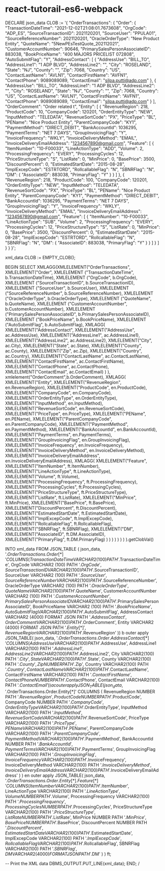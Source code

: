 # react-tutorail-es6-webpack

DECLARE
   json_data CLOB := '{
      "OrderTransactions": {
         "Order": {
            "TransactionDateTime": "2021-12-02T21:08:01.7673608",
            "OrgCode": "ADP_ES",
            "SourceTransactionID": 2021120201,
            "SourceUser": "PPULA01",
            "SourceReferenceNumber": 2021120201,
            "OracleOrderType": "New Product Entity",
            "QuoteName": "5NewPEsTestQuote_202112021",
            "CustomerAccountNumber": 90646,
            "PrimarySalesPersonAssociateID": 883038,
            "BookPriceName": "400 MAJORS PRICELIST 072808",
            "AutoSubmitFlag": "Y",
            "AddressContact": [
               {
                  "AddressUse": "BILL_TO",
                  "AddressLine1": "1 ADP BLVD",
                  "AddressLine2": "",
                  "City": "ROSELAND",
                  "State": "NJ",
                  "County": "",
                  "Zip": 7068,
                  "Country": "US",
                  "ContactLastName": "AVLN1",
                  "ContactFirstName": "AVFN1",
                  "ContactPhone": 9089089089,
                  "ContactEmail": "silpa.putti@adp.com"
               },
               {
                  "AddressUse": "BILL_TO",
                  "AddressLine1": "1 ADP BLVD",
                  "AddressLine2": "",
                  "City": "ROSELAND",
                  "State": "NJ",
                  "County": "",
                  "Zip": 7068,
                  "Country": "US",
                  "ContactLastName": "AVLN1",
                  "ContactFirstName": "AVFN1",
                  "ContactPhone": 9089089089,
                  "ContactEmail": "silpa.putti@adp.com"
               }
            ],
            "OrderComment": "Order related t",
            "Entity": [
               {
                  "RevenueRegion": 218,
                  "ProductCode": 10,
                  "CompanyCode": 120201,
                  "OrderEntityType": "NEW",
                  "InputMethod": "TELEDATA",
                  "RevenueSortCode": "PX",
                  "PriceType": "BL",
                  "PEName": "Nice Product Entity",
                  "ParentCompanyCode": "KY1",
                  "PaymentMethod": "DIRECT_DEBIT",
                  "BankAccountId": 1036295,
                  "PaymentTerms": "NET 7 DAYS",
                  "GroupInvoicingFlag": "Y",
                  "InvoiceFrequency": "WKLY",
                  "InvoiceDeliveryMethod": "EMAIL",
                  "InvoiceDeliveryEmailAddress": "1234567890@gmail.com",
                  "Feature": [
                     {
                        "ItemNumber": "10-F00033",
                        "LineActionType": "ADD",
                        "Volume": 2,
                        "ProcessingFrequency": "EVERY",
                        "ProcessingCycles": 12,
                        "PriceStructureType": "S",
                        "ListRate": 0,
                        "MinPrice": 0,
                        "BasePrice": 3500,
                        "DiscountPercent": 0,
                        "EstimatedStartDate": "2015-08-28",
                        "ImplExcepCode": "ESTRTORD",
                        "RollcallableFlag": "N",
                        "SBNRFlag": "N",
                        "DM": {
                           "AssociateID": 883038,
                           "PrimaryFlag": "Y"
                        }
                     }
                  ]
               },
               {
                  "RevenueRegion": 218,
                  "ProductCode": 100,
                  "CompanyCode": 120201,
                  "OrderEntityType": "NEW",
                  "InputMethod": "TELEDATA",
                  "RevenueSortCode": "PX",
                  "PriceType": "BL",
                  "PEName": "Nice Product Entity",
                  "ParentCompanyCode": "KY1",
                  "PaymentMethod": "DIRECT_DEBIT",
                  "BankAccountId": 1036295,
                  "PaymentTerms": "NET 7 DAYS",
                  "GroupInvoicingFlag": "Y",
                  "InvoiceFrequency": "WKLY",
                  "InvoiceDeliveryMethod": "EMAIL",
                  "InvoiceDeliveryEmailAddress": "1234567890@gmail.com",
                  "Feature": [
                     {
                        "ItemNumber": "10-F00033",
                        "LineActionType": "SUB",
                        "Volume": 2,
                        "ProcessingFrequency": "EVERY",
                        "ProcessingCycles": 12,
                        "PriceStructureType": "S",
                        "ListRate": 0,
                        "MinPrice": 0,
                        "BasePrice": 3500,
                        "DiscountPercent": 0,
                        "EstimatedStartDate": "2015-08-28",
                        "ImplExcepCode": "ESTRTORD",
                        "RollcallableFlag": "N",
                        "SBNRFlag": "N",
                        "DM": {
                           "AssociateID": 883038,
                           "PrimaryFlag": "Y"
                        }
                     }
                  ]
               }
            ]
         }
      }
   }';

   xml_data CLOB := EMPTY_CLOB();

BEGIN
   SELECT XMLAGG(XMLELEMENT("OrderTransactions",
                  XMLELEMENT("Order",
                      XMLELEMENT ("TransactionDateTime", b.TransactionDateTime),
                   XMLELEMENT ("OrgCode", b.OrgCode),
                   XMLELEMENT ("SourceTransactionID", b.SourceTransactionID),
                   XMLELEMENT ("SourceUser", b.SourceUser),
                   XMLELEMENT ("SourceReferenceNumber",
                               b.SourceReferenceNumber),
                   XMLELEMENT ("OracleOrderType", b.OracleOrderType),
                   XMLELEMENT ("QuoteName", b.QuoteName),
                   XMLELEMENT ("CustomerAccountNumber",
                               b.CustomerAccountNumber),
                   XMLELEMENT ("PrimarySalesPersonAssociateID",
                               b.PrimarySalesPersonAssociateID),
                   XMLELEMENT ("BookPriceName", b.BookPriceName),
                   XMLELEMENT ("AutoSubmitFlag", b.AutoSubmitFlag),
                     XMLAGG(
                        XMLELEMENT("AddressContact",
                           XMLELEMENT("AddressUse", ac.AddressUse),
                           XMLELEMENT("AddressLine1", ac.AddressLine1),
                           XMLELEMENT("AddressLine2", ac.AddressLine2),
                           XMLELEMENT("City", ac.City),
                           XMLELEMENT("State", ac.State),
                           XMLELEMENT("County", ac.County),
                           XMLELEMENT("Zip", ac.Zip),
                           XMLELEMENT("Country", ac.Country),
                           XMLELEMENT("ContactLastName", ac.ContactLastName),
                           XMLELEMENT("ContactFirstName", ac.ContactFirstName),
                           XMLELEMENT("ContactPhone", ac.ContactPhone),
                           XMLELEMENT("ContactEmail", ac.ContactEmail)
                        )
                     ),
                      xmlelement("OrderComment",b.OrderComment),
                     XMLAGG(
                        XMLELEMENT("Entity",
                           XMLELEMENT("RevenueRegion", en.RevenueRegion),
                           XMLELEMENT("ProductCode", en.ProductCode),
                           XMLELEMENT("CompanyCode", en.CompanyCode),
                           XMLELEMENT("OrderEntityType", en.OrderEntityType),
                           XMLELEMENT("InputMethod", en.InputMethod),
                           XMLELEMENT("RevenueSortCode", en.RevenueSortCode),
                           XMLELEMENT("PriceType", en.PriceType),
                           XMLELEMENT("PEName", en.PEName),
                           XMLELEMENT("ParentCompanyCode", en.ParentCompanyCode),
                           XMLELEMENT("PaymentMethod", en.PaymentMethod),
                           XMLELEMENT("BankAccountId", en.BankAccountId),
                           XMLELEMENT("PaymentTerms", en.PaymentTerms),
                           XMLELEMENT("GroupInvoicingFlag", en.GroupInvoicingFlag),
                           XMLELEMENT("InvoiceFrequency", en.InvoiceFrequency),
                           XMLELEMENT("InvoiceDeliveryMethod", en.InvoiceDeliveryMethod),
                           XMLELEMENT("InvoiceDeliveryEmailAddress", en.InvoiceDeliveryEmailAddress),
                           XMLAGG(
                              XMLELEMENT("Feature",
                                 XMLELEMENT("ItemNumber", ft.ItemNumber),
                                 XMLELEMENT("LineActionType", ft.LineActionType),
                                 XMLELEMENT("Volume", ft.Volume),
                                 XMLELEMENT("ProcessingFrequency", ft.ProcessingFrequency),
                                 XMLELEMENT("ProcessingCycles", ft.ProcessingCycles),
                                 XMLELEMENT("PriceStructureType", ft.PriceStructureType),
                                 XMLELEMENT("ListRate", ft.ListRate),
                                 XMLELEMENT("MinPrice", ft.MinPrice),
                                 XMLELEMENT("BasePrice", ft.BasePrice),
                                 XMLELEMENT("DiscountPercent", ft.DiscountPercent),
                                 XMLELEMENT("EstimatedStartDate", ft.EstimatedStartDate),
                                 XMLELEMENT("ImplExcepCode", ft.ImplExcepCode),
                                 XMLELEMENT("RollcallableFlag", ft.RollcallableFlag),
                                 XMLELEMENT("SBNRFlag", ft.SBNRFlag),
                                 XMLELEMENT("DM",
                                    XMLELEMENT("AssociateID", ft.DM.AssociateID),
                                    XMLELEMENT("PrimaryFlag", ft.DM.PrimaryFlag)
                                 )
                              )
                           )
                        )
                     )
                  )
               )
            ).getClobVal()
      
   INTO xml_data
   FROM  JSON_TABLE (
             json_data, '$.OrderTransactions.Order[*]'
             COLUMNS (TransactionDateTime VARCHAR2 (100)
                         PATH '$.TransactionDateTime',
                      OrgCode VARCHAR2 (100) PATH '$.OrgCode',
                      SourceTransactionID VARCHAR2 (100)
                         PATH '$.SourceTransactionID',
                      SourceUser VARCHAR2 (100) PATH '$.SourceUser',
                      SourceReferenceNumber VARCHAR2 (100)
                         PATH '$.SourceReferenceNumber',
                      OracleOrderType VARCHAR2 (100) PATH '$.OracleOrderType',
                      QuoteName VARCHAR2 (100) PATH '$.QuoteName',
                      CustomerAccountNumber VARCHAR2 (100)
                         PATH '$.CustomerAccountNumber',
                      PrimarySalesPersonAssociateID VARCHAR2 (100)
                         PATH '$.PrimarySalesPersonAssociateID',
                      BookPriceName VARCHAR2 (100) PATH '$.BookPriceName',
                      AutoSubmitFlag VARCHAR2 (100) PATH '$.AutoSubmitFlag',
                      AddressContact VARCHAR2 (4000)
                         FORMAT JSON
                         PATH '$.AddressContact',
                      OrderComment VARCHAR2 (100) PATH '$.OrderComment',
                      Entity VARCHAR2 (4000) FORMAT JSON PATH '$.Entity[*]',
                        RevenueRegion VARCHAR2 (100)
                         PATH '$.RevenueRegion'
                      )) b
       outer apply  JSON_TABLE(
         json_data,
         '$.OrderTransactions.Order.AddressContact[*]'
         COLUMNS (
            AddressUse VARCHAR2(100) PATH '$.AddressUse',
            AddressLine1 VARCHAR2(100) PATH '$.AddressLine1',
            AddressLine2 VARCHAR2(100) PATH '$.AddressLine2',
            City VARCHAR2(100) PATH '$.City',
            State VARCHAR2(100) PATH '$.State',
            County VARCHAR2(100) PATH '$.County',
            Zip NUMBER PATH '$.Zip',
            Country VARCHAR2(100) PATH '$.Country',
            ContactLastName VARCHAR2(100) PATH '$.ContactLastName',
            ContactFirstName VARCHAR2(100) PATH '$.ContactFirstName',
            ContactPhone NUMBER PATH '$.ContactPhone',
            ContactEmail VARCHAR2(100) PATH '$.ContactEmail'
         )
      ) ac
      outer apply JSON_TABLE(
         json_data,
         '$.OrderTransactions.Order.Entity[*]'
         COLUMNS (
            RevenueRegion NUMBER PATH '$.RevenueRegion',
            ProductCode NUMBER PATH '$.ProductCode',
            CompanyCode NUMBER PATH '$.CompanyCode',
            OrderEntityType VARCHAR2(100) PATH '$.OrderEntityType',
            InputMethod VARCHAR2(100) PATH '$.InputMethod',
            RevenueSortCode VARCHAR2(100) PATH '$.RevenueSortCode',
            PriceType VARCHAR2(100) PATH '$.PriceType',
            PEName VARCHAR2(100) PATH '$.PEName',
            ParentCompanyCode VARCHAR2(100) PATH '$.ParentCompanyCode',
            PaymentMethod VARCHAR2(100) PATH '$.PaymentMethod',
            BankAccountId NUMBER PATH '$.BankAccountId',
            PaymentTerms VARCHAR2(100) PATH '$.PaymentTerms',
            GroupInvoicingFlag VARCHAR2(100) PATH '$.GroupInvoicingFlag',
            InvoiceFrequency VARCHAR2(100) PATH '$.InvoiceFrequency',
            InvoiceDeliveryMethod VARCHAR2(100) PATH '$.InvoiceDeliveryMethod',
            InvoiceDeliveryEmailAddress VARCHAR2(100) PATH '$.InvoiceDeliveryEmailAddress'
         )
      ) en
      outer apply JSON_TABLE(
         json_data,
         '$.OrderTransactions.Order.Entity[*].Feature[*]'
         COLUMNS (
            ItemNumber VARCHAR2(100) PATH '$.ItemNumber',
            LineActionType VARCHAR2(100) PATH '$.LineActionType',
            Volume NUMBER PATH '$.Volume',
            ProcessingFrequency VARCHAR2(100) PATH '$.ProcessingFrequency',
            ProcessingCycles NUMBER PATH '$.ProcessingCycles',
            PriceStructureType VARCHAR2(100) PATH '$.PriceStructureType',
            ListRate NUMBER PATH '$.ListRate',
            MinPrice NUMBER PATH '$.MinPrice',
            BasePrice NUMBER PATH '$.BasePrice',
            DiscountPercent NUMBER PATH '$.DiscountPercent',
            EstimatedStartDate VARCHAR2(100) PATH '$.EstimatedStartDate',
            ImplExcepCode VARCHAR2(100) PATH '$.ImplExcepCode',
            RollcallableFlag VARCHAR2(100) PATH '$.RollcallableFlag',
            SBNRFlag VARCHAR2(100) PATH '$.SBNRFlag',
            DM VARCHAR2(4000) FORMAT JSON PATH '$.DM'
         )
      ) ft;

   -- Print the XML data
   DBMS_OUTPUT.PUT_LINE(xml_data);
END;
/

